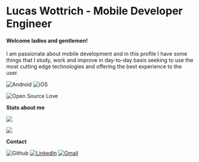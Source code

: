 # Lucas Wottrich - Mobile Developer Engineer
#### Welcome ladies and gentlemen! 

I am passionate about mobile development and in this profile I have some things that I study, work and improve in day-to-day basis seeking to use the most cutting edge technologies and  offering the best experience to the user.

![Android](https://img.shields.io/badge/Android-green.svg?logo=Android&logoColor=white)
![iOS](https://img.shields.io/badge/iOS-blue.svg?logo=Apple&logoColor=white)

![Open Source Love](https://badges.frapsoft.com/os/v2/open-source.svg?v=103)

**Stats about me**

![](https://github-readme-stats.vercel.app/api?username=wottrich&show_icons=true&hide=contribs&theme=dark)

![](https://github-readme-stats.vercel.app/api/top-langs/?username=wottrich&layout=compact&hide=ruby&theme=dark)

**Contact**

![Github](https://img.shields.io/badge/-Github-black?style=flat&logo=Github&logoColor=white)
[![LinkedIn](https://img.shields.io/badge/-LinkedIn-blue?style=flat&logo=Linkedin&logoColor=white)](https://www.linkedin.com/in/lucas-c-wottrich/)
[![Gmail](https://img.shields.io/badge/-Gmail-red?style=flat&logo=Gmail&logoColor=white)](mailto:wottrich78@gmail.com)

